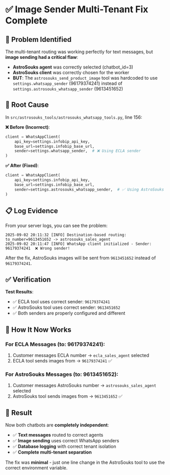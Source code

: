 # ✅ Image Sender Multi-Tenant Fix Complete

## 🐛 Problem Identified

The multi-tenant routing was working perfectly for text messages, but **image sending had a critical flaw**:

- **AstroSouks agent** was correctly selected (chatbot_id=3)
- **AstroSouks client** was correctly chosen for the worker  
- **BUT**: The `astrosouks_send_product_image` tool was hardcoded to use `settings.whatsapp_sender` (96179374241) instead of `settings.astrosouks_whatsapp_sender` (9613451652)

## 🔧 Root Cause

In `src/astrosouks_tools/astrosouks_whatsapp_tools.py`, line 156:

**❌ Before (Incorrect)**:
```python
client = WhatsAppClient(
    api_key=settings.infobip_api_key,
    base_url=settings.infobip_base_url,
    sender=settings.whatsapp_sender,  # ❌ Using ECLA sender
)
```

**✅ After (Fixed)**:
```python
client = WhatsAppClient(
    api_key=settings.infobip_api_key,
    base_url=settings.infobip_base_url,
    sender=settings.astrosouks_whatsapp_sender,  # ✅ Using AstroSouks sender
)
```

## 📋 Log Evidence

From your server logs, you can see the problem:

```
2025-09-02 20:11:32 [INFO] Destination-based routing: to_number=9613451652 -> astrosouks_sales_agent
2025-09-02 20:11:47 [INFO] WhatsApp client initialized - Sender: 96179374241  ❌ Wrong sender!
```

After the fix, AstroSouks images will be sent from `9613451652` instead of `96179374241`.

## ✅ Verification

**Test Results**:
- ✅ ECLA tool uses correct sender: `96179374241`
- ✅ AstroSouks tool uses correct sender: `9613451652`  
- ✅ Both senders are properly configured and different

## 🎯 How It Now Works

### **For ECLA Messages** (to: 96179374241):
1. Customer messages ECLA number → `ecla_sales_agent` selected
2. ECLA tool sends images from → `96179374241` ✅

### **For AstroSouks Messages** (to: 9613451652):
1. Customer messages AstroSouks number → `astrosouks_sales_agent` selected  
2. AstroSouks tool sends images from → `9613451652` ✅

## 🚀 Result

Now both chatbots are **completely independent**:
- ✅ **Text messages** routed to correct agents
- ✅ **Image sending** uses correct WhatsApp senders
- ✅ **Database logging** with correct tenant isolation
- ✅ **Complete multi-tenant separation**

The fix was **minimal** - just one line change in the AstroSouks tool to use the correct environment variable.
